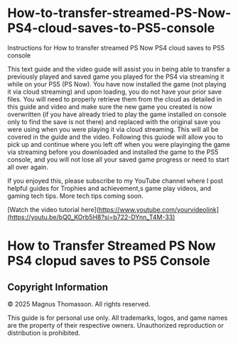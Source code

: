 # How-to-transfer-streamed-PS-Now-PS4-cloud-saves-to-PS5-console
Instructions for How to transfer streamed PS Now PS4 cloud saves to PS5 console

This text guide and the video guide will assist you in being able to transfer a previously played and saved game you played for the PS4 via streaming it while on your PS5 (PS Now). You have now installed the game (not playing it via cloud streaming) and upon loading, you do not have your prior save files. You will need to properly retrieve them from the cloud as detailed in this guide and video and make sure the new game you created is now overwritten (if you have already tried to play the game installed on console only to find the save is not there) and replaced with the original save you were using when you were playing it via cloud streaming. This will all be covered in the guide and the video. Following this guiode will allow you to pick up and continue where you left off when you were playinging the game via streaming before you downloaded and installed the game to the PS5 console, and you will not lose all your saved game progress or need to start all over again. 

If you enjoyed this, please subscribe to my YouTube channel where I post helpful guides for Trophies and achievement,s game play videos, and gaming tech tips. More tech tips coming soon.


[Watch the video tutorial here](https://www.youtube.com/yourvideolink](https://youtu.be/bQ0_KOrb5H8?si=b722-DYnn_T4M-33)





# How to Transfer Streamed PS Now PS4 clopud saves to PS5 Console

## Copyright Information
© 2025 Magnus Thomasson. All rights reserved.

This guide is for personal use only. All trademarks, logos, and game names are the property of their respective owners. Unauthorized reproduction or distribution is prohibited.
